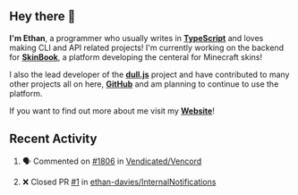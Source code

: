 ## Hey there 👋

**I'm Ethan**, a programmer who usually writes in [**TypeScript**](https://www.typescriptlang.org/) and loves making CLI and API related projects! I'm currently working on the backend for [**SkinBook**](https://github.com/skinbookmc), a platform developing the centeral for Minecraft skins! 

I also the lead developer of the [**dull.js**](https://github.com/dulljs) project and have contributed to many other projects all on here, [**GitHub**](https://github.com/) and am planning to continue to use the platform. 

If you want to find out more about me visit my [**Website**](https://ethandavies.co.uk/)!

## Recent Activity
<!--START_SECTION:activity-->











1. 🗣 Commented on [#1806](https://github.com/Vendicated/Vencord/pull/1806#issuecomment-1872335406) in [Vendicated/Vencord](https://github.com/Vendicated/Vencord)






























































































































































2. ❌ Closed PR [#1](https://github.com/ethan-davies/InternalNotifications/pull/1) in [ethan-davies/InternalNotifications](https://github.com/ethan-davies/InternalNotifications)
<!--END_SECTION:activity-->

